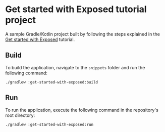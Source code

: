 # Get started with Exposed tutorial project

A sample Gradle/Kotlin project built by following the steps explained in
the [Get started with Exposed](https://www.jetbrains.com/help/exposed/getting-started-with-exposed.html) tutorial.

## Build

To build the application, navigate to the `snippets` folder and run the following command:

```shell
./gradlew :get-started-with-exposed:build
```

## Run

To run the application, execute the following command in the repository's root directory:

```bash
./gradlew :get-started-with-exposed:run
```
